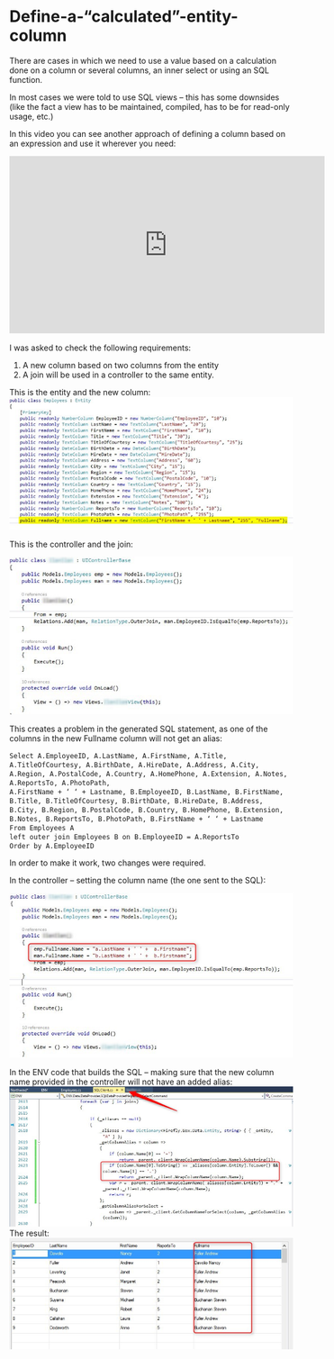 ﻿# Define-a-“calculated”-entity-column

There are cases in which we need to use a value based on a calculation done on a column or several columns, an inner select or using an SQL function.

In most cases we were told to use SQL views – this has some downsides (like the fact a view has to be maintained, compiled, has to be for read-only usage, etc.)

In this video you can see another approach of defining a column based on an expression and use it wherever you need:

<iframe width="560" height="315" src="https://www.youtube.com/embed/MYvLYb0zVjk" frameborder="0" allowfullscreen></iframe>

I was asked to check the following requirements:

1. A new column based on two columns from the entity
2. A join will be used in a controller to the same entity.  

This is the entity and the new column:
![](add_new_column_entity.jpg)

This is the controller and the join:

![](controller_and_join.jpg)

This creates a problem in the generated SQL statement, as one of the columns in the new Fullname column will not get an alias:

```
Select A.EmployeeID, A.LastName, A.FirstName, A.Title, A.TitleOfCourtesy, A.BirthDate, A.HireDate, A.Address, A.City, A.Region, A.PostalCode, A.Country, A.HomePhone, A.Extension, A.Notes, A.ReportsTo, A.PhotoPath,
A.FirstName + ‘ ‘ + Lastname, B.EmployeeID, B.LastName, B.FirstName, B.Title, B.TitleOfCourtesy, B.BirthDate, B.HireDate, B.Address, B.City, B.Region, B.PostalCode, B.Country, B.HomePhone, B.Extension, B.Notes, B.ReportsTo, B.PhotoPath, B.FirstName + ‘ ‘ + Lastname
From Employees A
left outer join Employees B on B.EmployeeID = A.ReportsTo
Order by A.EmployeeID
```
In order to make it work, two changes were required.

In the controller – setting the column name (the one sent to the SQL):

![](controller_setting_column.jpg)

In the ENV code that builds the SQL – making sure that  the new column name provided in the controller will not have an added alias:
![](check_new_column_controller.jpg)
The result:
![](result_new_column.jpg)